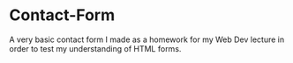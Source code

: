 # Contact-Form
A very basic contact form I made as a homework for my Web Dev lecture in order to test my understanding of HTML forms.
